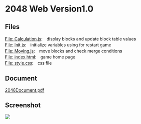 # 2048 Web Version1.0

## Files
[File: Calculation.js](https://github.com/gmc2777522/2048/blob/master/Dev/Calculation.js):　display blocks and update block table values</br>
[File: Init.js](https://github.com/gmc2777522/2048/blob/master/Dev/Init.js):　initialize variables using for restart game</br>
[File: Moving.js](https://github.com/gmc2777522/2048/blob/master/Dev/Moving.js):　move blocks and check merge conditions</br>
[File: index.html](https://github.com/gmc2777522/2048/blob/master/Dev/index.html):　game home page</br>
[File: style.css](https://github.com/gmc2777522/2048/blob/master/Dev/style.css):　css file</br>

## Document
[2048Document.pdf](https://github.com/gmc2777522/2048/blob/master/2048Document.pdf)</br>

## Screenshot
<img src="https://github.com/gmc2777522/2048/blob/master/main_page.png">
